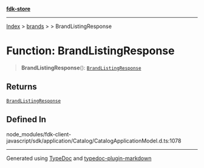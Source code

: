 [**fdk-store**](../../../README.md)
***

[Index](../../../API.md) > [brands](../../README.md) > [<internal>](../README.md) > BrandListingResponse

# Function: BrandListingResponse

> **BrandListingResponse**(): [`BrandListingResponse`](../type-aliases/type-alias.BrandListingResponse.md)

## Returns

[`BrandListingResponse`](../type-aliases/type-alias.BrandListingResponse.md)

## Defined In

node\_modules/fdk-client-javascript/sdk/application/Catalog/CatalogApplicationModel.d.ts:1078

***
Generated using [TypeDoc](https://typedoc.org/) and [typedoc-plugin-markdown](https://www.npmjs.com/package/typedoc-plugin-markdown)
